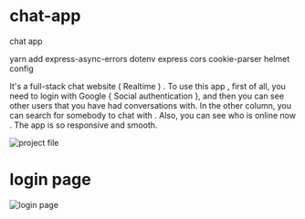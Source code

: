 # chat-app

chat app

yarn add express-async-errors dotenv express cors cookie-parser helmet config

It's a full-stack chat website ( Realtime ) .
To use this app , first of all, you need to login with Google { Social authentication }, and then you can see other users that you have had conversations with. In the other column, you can search for somebody to chat with . Also, you can see who is online now . The app is so responsive and smooth.

![project file](https://i.ibb.co/fpcgj5R/p-2.png)



# login page 
![login page](https://i.ibb.co/5TjjhF4/Screenshot-2022-07-26-at-18-35-27-React-App.png)
